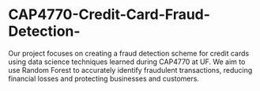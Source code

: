 # CAP4770-Credit-Card-Fraud-Detection-
Our project focuses on creating a fraud detection scheme for credit cards using data science techniques learned during CAP4770 at UF. We aim to use Random Forest to accurately identify fraudulent transactions, reducing financial losses and protecting businesses and customers.
